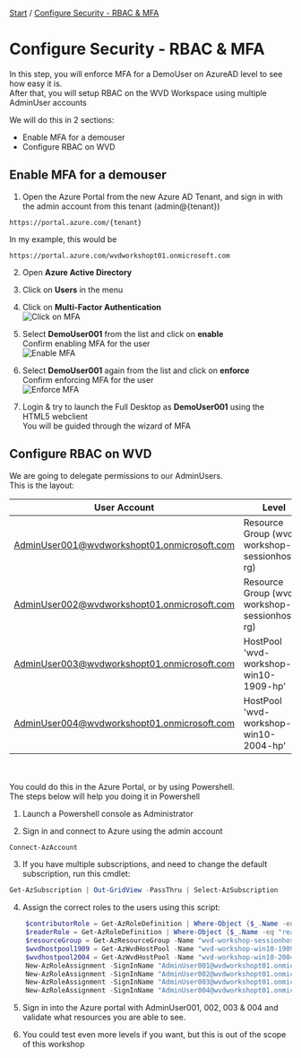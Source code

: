 [Start](/CA-Microsoft-WVD_ARM-Workshop/) / [Configure Security - RBAC & MFA](/CA-Microsoft-WVD_ARM-Workshop/Configure%20Security%20-%20RBAC%20%26%20MFA)
# Configure Security - RBAC & MFA

In this step, you will enforce MFA for a DemoUser on AzureAD level to see how easy it is.<br/>
After that, you will setup RBAC on the WVD Workspace using multiple AdminUser accounts<br/> 

We will do this in 2 sections: 
* Enable MFA for a demouser
* Configure RBAC on WVD

## Enable MFA for a demouser
1. Open the Azure Portal from the new Azure AD Tenant, and sign in with the admin account from this tenant (admin@{tenant})
```
https://portal.azure.com/{tenant}
```
In my example, this would be 
```
https://portal.azure.com/wvdworkshopt01.onmicrosoft.com
```

2. Open **Azure Active Directory**

3. Click on **Users** in the menu

4. Click on **Multi-Factor Authentication**<br/>
![Click on MFA](https://michawets.github.io/CA-Microsoft-WVD_ARM-Workshop/images/AzurePortal-ClickOnMFA.png)

5. Select **DemoUser001** from the list and click on **enable**<br/>
Confirm enabling MFA for the user<br/>
![Enable MFA](https://michawets.github.io/CA-Microsoft-WVD_ARM-Workshop/images/AzurePortal-EnableMFA.png)

6. Select **DemoUser001** again from the list and click on **enforce**<br/>
Confirm enforcing MFA for the user<br/>
![Enforce MFA](https://michawets.github.io/CA-Microsoft-WVD_ARM-Workshop/images/AzurePortal-EnforceMFA.png)

7. Login & try to launch the Full Desktop as **DemoUser001** using the HTML5 webclient<br/>
You will be guided through the wizard of MFA<br/>


## Configure RBAC on WVD

We are going to delegate permissions to our AdminUsers.<br/>
This is the layout:<br/>

**User Account** | **Level** | **Permissions**
--- | --- | ---
AdminUser001@wvdworkshopt01.onmicrosoft.com | Resource Group (wvd-workshop-sessionhosts-rg) | Contributor
AdminUser002@wvdworkshopt01.onmicrosoft.com | Resource Group (wvd-workshop-sessionhosts-rg) | Reader
AdminUser003@wvdworkshopt01.onmicrosoft.com | HostPool 'wvd-workshop-win10-1909-hp' | Contributor
AdminUser004@wvdworkshopt01.onmicrosoft.com | HostPool 'wvd-workshop-win10-2004-hp' | Contributor

<br/>
<br/>
You could do this in the Azure Portal, or by using Powershell.<br/>
The steps below will help you doing it in Powershell

1. Launch a Powershell console as Administrator

2. Sign in and connect to Azure using the admin account<br/>
```powershell
Connect-AzAccount
```

3. If you have multiple subscriptions, and need to change the default subscription, run this cmdlet:
```powershell
Get-AzSubscription | Out-GridView -PassThru | Select-AzSubscription
```

4. Assign the correct roles to the users using this script:
```powershell
    $contributorRole = Get-AzRoleDefinition | Where-Object {$_.Name -eq "contributor"}
    $readerRole = Get-AzRoleDefinition | Where-Object {$_.Name -eq "reader"}
    $resourceGroup = Get-AzResourceGroup -Name "wvd-workshop-sessionhosts-rg"
    $wvdhostpool1909 = Get-AzWvdHostPool -Name "wvd-workshop-win10-1909-hp" -ResourceGroupName $resourceGroup.ResourceGroupName
    $wvdhostpool2004 = Get-AzWvdHostPool -Name "wvd-workshop-win10-2004-hp" -ResourceGroupName $resourceGroup.ResourceGroupName
    New-AzRoleAssignment -SignInName "AdminUser001@wvdworkshopt01.onmicrosoft.com" -RoleDefinitionName $contributorRole.Name -Scope $resourceGroup.ResourceId
    New-AzRoleAssignment -SignInName "AdminUser002@wvdworkshopt01.onmicrosoft.com" -RoleDefinitionName $readerRole.Name -Scope $resourceGroup.ResourceId
    New-AzRoleAssignment -SignInName "AdminUser003@wvdworkshopt01.onmicrosoft.com" -RoleDefinitionName $contributorRole.Name -Scope $wvdhostpool1909.Id
    New-AzRoleAssignment -SignInName "AdminUser004@wvdworkshopt01.onmicrosoft.com" -RoleDefinitionName $contributorRole.Name -Scope $wvdhostpool2004.Id
```

5. Sign in into the Azure portal with AdminUser001, 002, 003 & 004 and validate what resources you are able to see.

6. You could test even more levels if you want, but this is out of the scope of this workshop





<script type="text/javascript">
    setTimeout(function() { 
            document.getElementById("sidebar").style.display = "none";
            document.getElementById("main-content").style.width = "90%"
            var x = document.getElementsByClassName('inner clearfix'); 
            x[0].style.width = "75%";
            var x = document.getElementsByClassName('inner'); 
            x[0].style.width = "90%";
            var x = document.getElementsByTagName('h1'); 
            x[0].style.width = "90%";
            x[0].style.textAlign = "center"
            x[0].innerHTML = "Microsoft & Cloud-Architect WVD Workshop"
        }, 250);
</script>